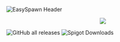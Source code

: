 ![EasySpawn Header](https://user-images.githubusercontent.com/57692478/144762725-98c3d2b0-e8dd-4118-bc0f-77858df131ee.png)

<p align="center">
  <img src="https://img.shields.io/github/downloads/muchtek/EasySpawn/total?label=Github%20Downloads" />
</p>

![GitHub all releases](https://img.shields.io/github/downloads/muchtek/EasySpawn/total?label=Github%20Downloads)
![Spigot Downloads](https://img.shields.io/spiget/downloads/98133?color=green&label=Spigot%20Downloads)
